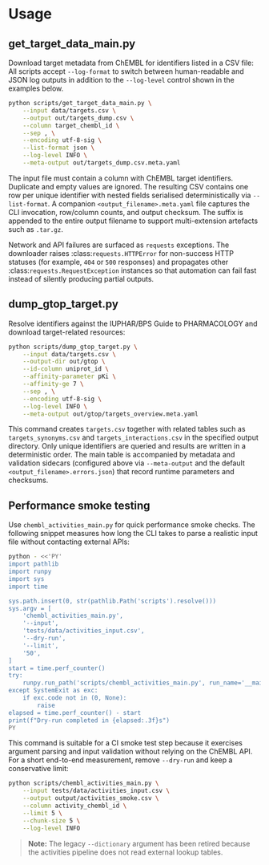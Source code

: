# Usage

## get_target_data_main.py

Download target metadata from ChEMBL for identifiers listed in a CSV file:
All scripts accept `--log-format` to switch between human-readable and JSON log
outputs in addition to the `--log-level` control shown in the examples below.

```bash
python scripts/get_target_data_main.py \
    --input data/targets.csv \
    --output out/targets_dump.csv \
    --column target_chembl_id \
    --sep , \
    --encoding utf-8-sig \
    --list-format json \
    --log-level INFO \
    --meta-output out/targets_dump.csv.meta.yaml
```

The input file must contain a column with ChEMBL target identifiers. Duplicate
and empty values are ignored. The resulting CSV contains one row per unique
identifier with nested fields serialised deterministically via
``--list-format``. A companion ``<output_filename>.meta.yaml`` file captures the
CLI invocation, row/column counts, and output checksum.  The suffix is appended
to the entire output filename to support multi-extension artefacts such as
``.tar.gz``.

Network and API failures are surfaced as ``requests`` exceptions. The downloader
raises :class:`requests.HTTPError` for non-success HTTP statuses (for example,
``404`` or ``500`` responses) and propagates other
:class:`requests.RequestException` instances so that automation can fail fast
instead of silently producing partial outputs.

## dump_gtop_target.py

Resolve identifiers against the IUPHAR/BPS Guide to PHARMACOLOGY and download
target-related resources:

```bash
python scripts/dump_gtop_target.py \
    --input data/targets.csv \
    --output-dir out/gtop \
    --id-column uniprot_id \
    --affinity-parameter pKi \
    --affinity-ge 7 \
    --sep , \
    --encoding utf-8-sig \
    --log-level INFO \
    --meta-output out/gtop/targets_overview.meta.yaml
```

This command creates ``targets.csv`` together with related tables such as
``targets_synonyms.csv`` and ``targets_interactions.csv`` in the specified output
directory. Only unique identifiers are queried and results are written in a
deterministic order. The main table is accompanied by metadata and validation
sidecars (configured above via ``--meta-output`` and the default
``<output_filename>.errors.json``) that record runtime parameters and checksums.

## Performance smoke testing

Use ``chembl_activities_main.py`` for quick performance smoke checks. The
following snippet measures how long the CLI takes to parse a realistic input
file without contacting external APIs:

```bash
python - <<'PY'
import pathlib
import runpy
import sys
import time

sys.path.insert(0, str(pathlib.Path('scripts').resolve()))
sys.argv = [
    'chembl_activities_main.py',
    '--input',
    'tests/data/activities_input.csv',
    '--dry-run',
    '--limit',
    '50',
]
start = time.perf_counter()
try:
    runpy.run_path('scripts/chembl_activities_main.py', run_name='__main__')
except SystemExit as exc:
    if exc.code not in (0, None):
        raise
elapsed = time.perf_counter() - start
print(f"Dry-run completed in {elapsed:.3f}s")
PY
```

This command is suitable for a CI smoke test step because it exercises argument
parsing and input validation without relying on the ChEMBL API. For a short
end-to-end measurement, remove ``--dry-run`` and keep a conservative limit:

```bash
python scripts/chembl_activities_main.py \
    --input tests/data/activities_input.csv \
    --output output/activities_smoke.csv \
    --column activity_chembl_id \
    --limit 5 \
    --chunk-size 5 \
    --log-level INFO
```

> **Note:** The legacy `--dictionary` argument has been retired because the
> activities pipeline does not read external lookup tables.
